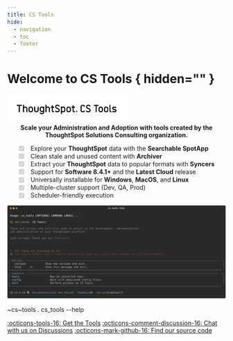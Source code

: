 ```yaml
---
title: CS Tools
hide:
  - navigation
  - toc
  - footer
---
```


<style>
    .md-main__inner { justify-content: center; }
    .md-content { max-width: 85%; }
    .task-list-item { color: var(--ts-color-black60); }
    object.screenshotter { display: none; }
</style>

# Welcome to CS Tools { hidden="" }

<div class=grid-even-columns data-columns=2>
    <div class=grid-even-columns data-columns=1 style="justify-items: center; gap: 0;">
        <img src=./assets/images/logo-transparent.png style="width: 55%;">
        <center><span class=fc-blue><b>Scale your Administration and Adoption with tools created by the <br><span class=fc-black>ThoughtSpot Solutions Consulting</span> organization.</b></span></center>
        <ul class="task-list">
            <li class="task-list-item"><label class="task-list-control"><input type="checkbox" disabled="" checked=""><span class="task-list-indicator"></span></label>
                Explore your <b>ThoughtSpot</b> data with the <b class=fc-purple>Searchable SpotApp</b>
            </li>
            <li class="task-list-item"><label class="task-list-control"><input type="checkbox" disabled="" checked=""><span class="task-list-indicator"></span></label>
                Clean stale and unused content with <b class=fc-purple>Archiver</b>
            </li>
            <li class="task-list-item"><label class="task-list-control"><input type="checkbox" disabled="" checked=""><span class="task-list-indicator"></span></label>
                Extract your <b>ThoughtSpot</b> data to popular formats with <b class=fc-purple>Syncers</b>
            </li>
            <li class="task-list-item"><label class="task-list-control"><input type="checkbox" disabled="" checked=""><span class="task-list-indicator"></span></label>
                Support for <b>Software 8.4.1+</b> and the <b>Latest Cloud</b> release
            </li>
            <li class="task-list-item"><label class="task-list-control"><input type="checkbox" disabled="" checked=""><span class="task-list-indicator"></span></label>
                Universally installable for <b>Windows</b>, <b>MacOS</b>, and <b>Linux</b>
            </li>
            <li class="task-list-item"><label class="task-list-control"><input type="checkbox" disabled="" checked=""><span class="task-list-indicator"></span></label>
                Multiple-cluster support (Dev, QA, Prod)
            </li>
            <li class="task-list-item"><label class="task-list-control"><input type="checkbox" disabled="" checked=""><span class="task-list-indicator"></span></label>
                Scheduler-friendly execution
            </li>
        </ul>
    </div>
    <img src=./terminal-screenshots/cs_tools___help.svg>
</div>

<!-- This gets hidden due to the CSS rule above, we just need it to generate the SVG -->
~cs~tools . cs_tools --help

<span class=grid-even-columns data-columns=3>
    <a class=md-button style="text-align: center" href=./tutorial/install/>:octicons-tools-16: Get the Tools</a>
    <a class=md-button style="text-align: center" href=https://github.com/thoughtspot/cs_tools/discussions/55>:octicons-comment-discussion-16: Chat with us on Discussions</a>
    <a class=md-button style="text-align: center" href=https://github.com/thoughtspot/cs_tools>:octicons-mark-github-16: Find our source code</a>
</span>
